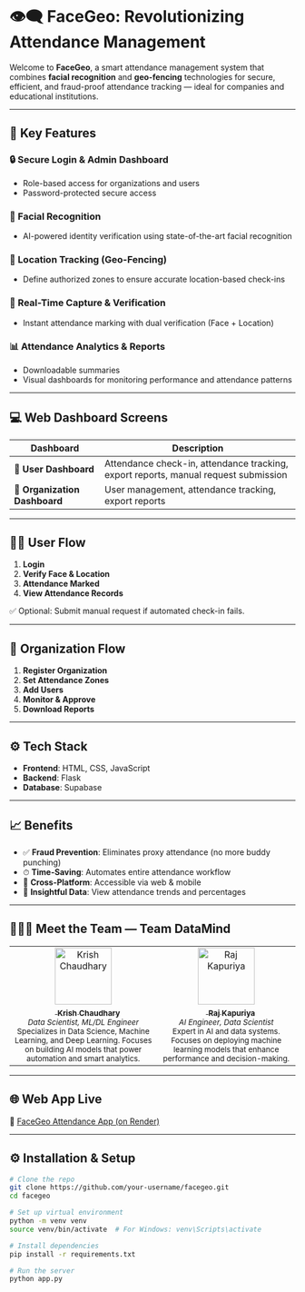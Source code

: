 # 👁️‍🗨️ FaceGeo: Revolutionizing Attendance Management

Welcome to **FaceGeo**, a smart attendance management system that combines **facial recognition** and **geo-fencing** technologies for secure, efficient, and fraud-proof attendance tracking — ideal for companies and educational institutions.

---

## 🚀 Key Features

### 🔒 Secure Login & Admin Dashboard
- Role-based access for organizations and users
- Password-protected secure access

### 🧠 Facial Recognition
- AI-powered identity verification using state-of-the-art facial recognition

### 📍 Location Tracking (Geo-Fencing)
- Define authorized zones to ensure accurate location-based check-ins

### 🔁 Real-Time Capture & Verification
- Instant attendance marking with dual verification (Face + Location)

### 📊 Attendance Analytics & Reports
- Downloadable summaries
- Visual dashboards for monitoring performance and attendance patterns

---

## 💻 Web Dashboard Screens

| Dashboard               | Description                                                                      |
|-------------------------|----------------------------------------------------------------------------------|
| 👤 **User Dashboard**     | Attendance check-in, attendance tracking, export reports, manual request submission |
| 🏢 **Organization Dashboard** | User management, attendance tracking, export reports                              |

---

## 🧑‍💼 User Flow

1. **Login**
2. **Verify Face & Location**
3. **Attendance Marked**
4. **View Attendance Records**

✅ Optional: Submit manual request if automated check-in fails.

---

## 🏢 Organization Flow

1. **Register Organization**
2. **Set Attendance Zones**
3. **Add Users**
4. **Monitor & Approve**
5. **Download Reports**

---

## ⚙️ Tech Stack

- **Frontend**: HTML, CSS, JavaScript  
- **Backend**: Flask  
- **Database**: Supabase  

---

## 📈 Benefits

- ✅ **Fraud Prevention**: Eliminates proxy attendance (no more buddy punching)
- ⏱ **Time-Saving**: Automates entire attendance workflow
- 📱 **Cross-Platform**: Accessible via web & mobile
- 📌 **Insightful Data**: View attendance trends and percentages

---

## 🧑‍🤝‍🧑 Meet the Team — Team DataMind

<table>
  <tr>
    <td align="center">
      <a href="https://github.com/krish1440" target="_blank">
        <img src="https://github.com/krish1440.png" width="100px;" alt="Krish Chaudhary"/><br />
        <img src="https://img.icons8.com/ios-glyphs/20/ffffff/github.png" width="15px"/> <sub><b>Krish Chaudhary</b></sub>
      </a><br />
      <sub><i>Data Scientist, ML/DL Engineer</i></sub><br />
      <sub>Specializes in Data Science, Machine Learning, and Deep Learning. Focuses on building AI models that power automation and smart analytics.</sub>
    </td>
    <td align="center">
      <a href="https://github.com/Raj-Kapuriya" target="_blank">
        <img src="https://github.com/Raj-Kapuriya.png" width="100px;" alt="Raj Kapuriya"/><br />
        <img src="https://img.icons8.com/ios-glyphs/20/ffffff/github.png" width="15px"/> <sub><b>Raj Kapuriya</b></sub>
      </a><br />
      <sub><i>AI Engineer, Data Scientist</i></sub><br />
      <sub>Expert in AI and data systems. Focuses on deploying machine learning models that enhance performance and decision-making.</sub>
    </td>
  </tr>
</table>

---

## 🌐 Web App Live

🔗 [FaceGeo Attendance App (on Render)](https://facegeo-attendance.onrender.com/)

---

## ⚙️ Installation & Setup

```bash
# Clone the repo
git clone https://github.com/your-username/facegeo.git
cd facegeo

# Set up virtual environment
python -m venv venv
source venv/bin/activate  # For Windows: venv\Scripts\activate

# Install dependencies
pip install -r requirements.txt

# Run the server
python app.py
